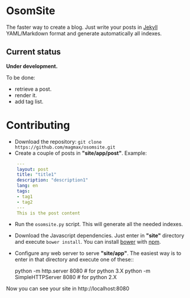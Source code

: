 # OsomSite

The faster way to create a blog. Just write your posts in [Jekyll] YAML/Markdown format and generate automatically all indexes. 


## Current status

**Under development.**

To be done:

- retrieve a post.
- render it.
- add tag list.


# Contributing

- Download the repository: `git clone https://github.com/magmax/osomsite.git`
- Create a couple of posts in **"site/app/post"**. Example:

```yaml
    ---
    layout: post
    title: "title1"
    description: "description1"
    lang: en
    tags:
    - tag1
    - tag2
    ---
    This is the post content
```

- Run the `osomsite.py` script. This will generate all the needed indexes.
- Download the Javascript dependencies. Just enter in **"site"** directory and execute `bower install`. You can install [bower] with [npm].
- Configure any web server to serve **"site/app"**. The easiest way is to enter in that directory and execute one of these::

    python -m http.server 8080      # for python 3.X
    python -m SimpleHTTPServer 8080 # for python 2.X

Now you can see your site in http://localhost:8080



[Jekyll]: http://jekyllrb.com/
[bower]: http://bower.io/
[npm]: https://www.npmjs.org/
